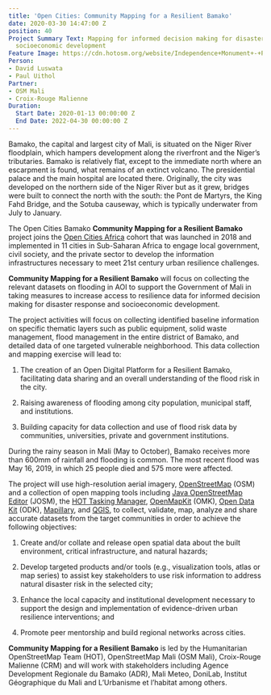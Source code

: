 ```yaml
---
title: 'Open Cities: Community Mapping for a Resilient Bamako'
date: 2020-03-30 14:47:00 Z
position: 40
Project Summary Text: Mapping for informed decision making for disaster response and
  socioeconomic development
Feature Image: https://cdn.hotosm.org/website/Independence+Monument+-+Project+Page+Post.JPG
Person:
- David Luswata
- Paul Uithol
Partner:
- OSM Mali
- Croix-Rouge Malienne
Duration:
  Start Date: 2020-01-13 00:00:00 Z
  End Date: 2022-04-30 00:00:00 Z
---
```


Bamako, the capital and largest city of Mali, is situated on the Niger River floodplain, which hampers development along the riverfront and the Niger’s tributaries. Bamako is relatively flat, except to the immediate north where an escarpment is found, what remains of an extinct volcano. The presidential palace and the main hospital are located there. Originally, the city was developed on the northern side of the Niger River but as it grew, bridges were built to connect the north with the south:  the Pont de Martyrs, the King Fahd Bridge, and the Sotuba causeway, which is typically underwater from July to January.

The Open Cities Bamako **Community Mapping for a Resilient Bamako** project joins the [Open Cities Africa](https://opencitiesproject.org/) cohort that was launched in 2018 and implemented in 11 cities in Sub-Saharan Africa to engage local government, civil society, and the private sector to develop the information infrastructures necessary to meet 21st century urban resilience challenges.

**Community Mapping for a Resilient Bamako** will focus on collecting the relevant datasets on flooding in AOI to support the Government of Mali in taking measures to increase access to resilience data for informed decision making for disaster response and socioeconomic development.

The project activities will focus on collecting identified baseline information on specific thematic layers such as public equipment, solid waste management, flood management in the entire district of Bamako, and detailed data of one targeted vulnerable neighborhood. This data collection and mapping exercise will lead to:

1. The creation of an Open Digital Platform for a Resilient Bamako, facilitating data sharing and an overall understanding of the flood risk in the city.

2. Raising awareness of flooding among city population, municipal staff, and institutions.

3. Building capacity for data collection and use of flood risk data by communities, universities, private and government institutions.

During the rainy season in Mali (May to October), Bamako receives more than 600mm of rainfall and flooding is common. The most recent flood was May 16, 2019, in which 25 people died and 575 more were affected.


The project will use high-resolution aerial imagery, [OpenStreetMap](https://www.openstreetmap.org/) (OSM) and a collection of open mapping tools including [Java OpenStreetMap Editor](https://josm.openstreetmap.de/) (JOSM), the [HOT Tasking Manager](https://tasks.hotosm.org/), [OpenMapKit](http://openmapkit.org/) (OMK), [Open Data Kit](https://opendatakit.org/) (ODK), [Mapillary](https://www.mapillary.com/), and [QGIS](https://qgis.org/en/site/), to collect, validate, map, analyze and share accurate datasets from the target communities in order to achieve the following objectives:

1. Create and/or collate and release open spatial data about the built environment, critical infrastructure, and natural hazards;

2. Develop targeted products and/or tools (e.g., visualization tools, atlas or map series) to assist key stakeholders to use risk information to address natural disaster risk in the selected city;

3. Enhance the local capacity and institutional development necessary to support the design and implementation of evidence-driven urban resilience interventions; and

4. Promote peer mentorship and build regional networks across cities.

**Community Mapping for a Resilient Bamako** is led by the Humanitarian OpenStreetMap Team (HOT), OpenStreetMap Mali (OSM Mali), Croix-Rouge Malienne (CRM) and will work with stakeholders including Agence Development Regionale du Bamako (ADR), Mali Meteo, DoniLab, Institut Géographique du Mali and L’Urbanisme et l’habitat among others.
